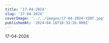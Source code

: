 ```yaml
---
title: '17-04-2024'
slug: '17-04-2024'
coverImage: '../../images/17-04-2024-Y2NT.jpg'
publishedAt: '2024-04-16T18:31:26.000Z'
---
```


17-04-2024
